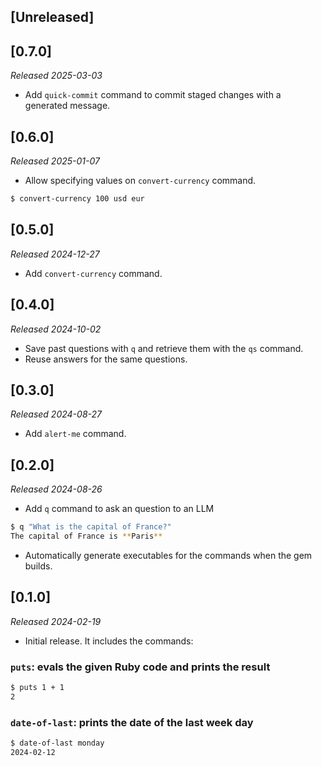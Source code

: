 ## [Unreleased]

## [0.7.0]

_Released 2025-03-03_

- Add `quick-commit` command to commit staged changes with a generated message.

## [0.6.0]

_Released 2025-01-07_

- Allow specifying values on `convert-currency` command.
```sh
$ convert-currency 100 usd eur
```

## [0.5.0]

_Released 2024-12-27_

- Add `convert-currency` command.

## [0.4.0]

_Released 2024-10-02_

- Save past questions with `q` and retrieve them with the `qs` command.
- Reuse answers for the same questions.

## [0.3.0]

_Released 2024-08-27_

- Add `alert-me` command.

## [0.2.0]

_Released 2024-08-26_

- Add `q` command to ask an question to an LLM

```sh
$ q "What is the capital of France?"
The capital of France is **Paris**
```

- Automatically generate executables for the commands when the gem builds.

## [0.1.0]

_Released 2024-02-19_

- Initial release. It includes the commands:

### `puts`: evals the given Ruby code and prints the result

```sh
$ puts 1 + 1
2
```

### `date-of-last`: prints the date of the last week day

```sh
$ date-of-last monday
2024-02-12
```
